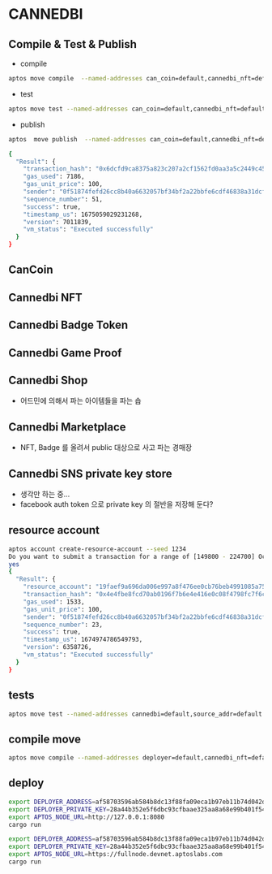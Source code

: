 

# CANNEDBI 

## Compile &  Test &  Publish

* compile

```bash
aptos move compile  --named-addresses can_coin=default,cannedbi_nft=default
```

* test

```bash
aptos move test --named-addresses can_coin=default,cannedbi_nft=default
```

* publish
```bash
aptos  move publish  --named-addresses can_coin=default,cannedbi_nft=default
```

```bash
{
  "Result": {
    "transaction_hash": "0x6dcfd9ca8375a823c207a2cf1562fd0aa3a5c2449c45cc1184901b56cab4eb31",
    "gas_used": 7186,
    "gas_unit_price": 100,
    "sender": "0f51874fefd26cc8b40a6632057bf34bf2a22bbfe6cdf46838a31dcf598f1b34",
    "sequence_number": 51,
    "success": true,
    "timestamp_us": 1675059029231268,
    "version": 7011839,
    "vm_status": "Executed successfully"
  }
}
```

## CanCoin

## Cannedbi NFT

## Cannedbi Badge Token


## Cannedbi Game Proof

## Cannedbi Shop

* 어드민에 의해서 파는 아이템들을 파는 숍

## Cannedbi Marketplace

* NFT, Badge 를 올려서 public 대상으로 사고 파는 경매장


## Cannedbi SNS private key store

* 생각만 하는 중...
* facebook auth token 으로 private key 의 절반을 저장해 둔다?


## resource  account

```bash
aptos account create-resource-account --seed 1234
Do you want to submit a transaction for a range of [149800 - 224700] Octas at a gas unit price of 100 Octas? [yes/no] >
yes
{
  "Result": {
    "resource_account": "19faef9a696da006e997a8f476ee0cb76beb4991085a7547f9902ec2cd6333b4",
    "transaction_hash": "0x4e4fbe8fcd70ab0196f7b6e4e416e0c08f4798fc7f6cb99c8b5e96829512e284",
    "gas_used": 1533,
    "gas_unit_price": 100,
    "sender": "0f51874fefd26cc8b40a6632057bf34bf2a22bbfe6cdf46838a31dcf598f1b34",
    "sequence_number": 23,
    "success": true,
    "timestamp_us": 1674974786549793,
    "version": 6358726,
    "vm_status": "Executed successfully"
  }
}
```

## tests

```bash
aptos move test --named-addresses cannedbi=default,source_addr=default
```


## compile move

```bash
aptos move compile --named-addresses deployer=default,cannedbi_nft=default
```

## deploy


```bash
export DEPLOYER_ADDRESS=af58703596ab584b8dc13f88fa09eca1b97eb11b74d042dcabd07fd0b269d6a2
export DEPLOYER_PRIVATE_KEY=28a44b352e5f6dbc93cfbaae325aa8a68e99b401f54fee19ea03fd6ba4ab7633
export APTOS_NODE_URL=http://127.0.0.1:8080
cargo run
```

```bash
export DEPLOYER_ADDRESS=af58703596ab584b8dc13f88fa09eca1b97eb11b74d042dcabd07fd0b269d6a2
export DEPLOYER_PRIVATE_KEY=28a44b352e5f6dbc93cfbaae325aa8a68e99b401f54fee19ea03fd6ba4ab7633
export APTOS_NODE_URL=https://fullnode.devnet.aptoslabs.com
cargo run
```
